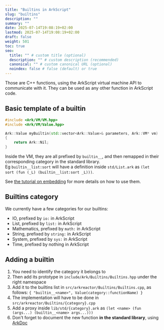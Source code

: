 ```yaml
---
title: "Builtins in ArkScript"
slug: "builtins"
description: ""
summary: ""
date: 2025-07-14T19:08:19+02:00
lastmod: 2025-07-14T19:08:19+02:00
draft: false
weight: 501
toc: true
seo:
  title: "" # custom title (optional)
  description: "" # custom description (recommended)
  canonical: "" # custom canonical URL (optional)
  noindex: false # false (default) or true
---
```


Those are C++ functions, using the ArkScript virtual machine API to communicate with it. They can be used as any other function in ArkScript code.

## Basic template of a builtin

```cpp
#include <Ark/VM/VM.hpp>
#include <Ark/VM/Value.hpp>

Ark::Value myBuiltin(std::vector<Ark::Value>& parameters, Ark::VM* vm)
{
    return Ark::Nil;
}
```

Inside the VM, they are all prefixed by `builtin__`, and then remapped in their corresponding category in the standard library.  
Eg `builtin__list:sort` will have a definition inside `std/List.ark` as `(let sort (fun (_L) (builtin__list:sort _L)))`.

See [the tutorial on embedding](/docs/tutorials/embedding) for more details on how to use them.

## Builtins category

We currently have a few categories for our builtins:

- IO, prefixed by `io:` in ArkScript
- List, prefixed by `list:` in ArkScript
- Mathematics, prefixed by `math:` in ArkScript
- String, prefixed by `string:` in ArkScript
- System, prefixed by `sys:` in ArkScript
- Time, prefixed by nothing in ArkScript

## Adding a builtin

1. You need to identify the category it belongs to
2. Then add its prototype in `include/Ark/Builtins/Builtins.hpp` under the right namespace
3. Add it to the builtins list in `src/arkreactor/Builtins/Builtins.cpp`, as follows: `{ "builtin__<name>", Value(category::functionName) }`
4. The implementation will have to be done in `src/arkreactor/Builtins/{category}.cpp`
5. Add a proxy inside `lib/std/{category}.ark` as `(let <name> (fun (args...) (builtin__<name> args...)))`
5. Don't forget to document the new function **in the standard library**, using [ArkDoc](/docs/reference/arkdoc)


